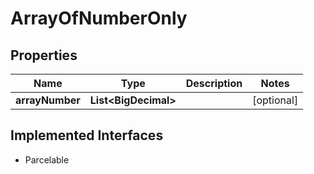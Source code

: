 

# ArrayOfNumberOnly


## Properties

Name | Type | Description | Notes
------------ | ------------- | ------------- | -------------
**arrayNumber** | **List&lt;BigDecimal&gt;** |  |  [optional]


## Implemented Interfaces

* Parcelable


